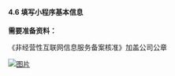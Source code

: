 #### 4.6 填写小程序基本信息

**需要准备资料：**

《非经营性互联网信息服务备案核准》加盖公司公章

[![图片](http://qrs.3l7c.com/shareyou/doc/pro/6feb8257-d0e5-4d27-a43d-ca0de967ecf9.050.png "图片")](http://qrs.3l7c.com/shareyou/doc/pro/6feb8257-d0e5-4d27-a43d-ca0de967ecf9.050.png)
